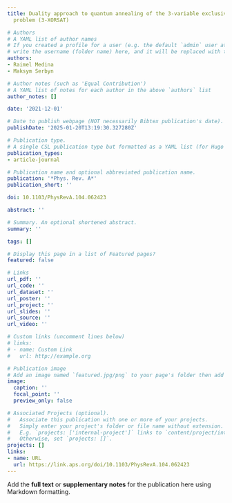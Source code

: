 ```yaml
---
title: Duality approach to quantum annealing of the 3-variable exclusive-or satisfiability
  problem (3-XORSAT)

# Authors
# A YAML list of author names
# If you created a profile for a user (e.g. the default `admin` user at `content/authors/admin/`), 
# write the username (folder name) here, and it will be replaced with their full name and linked to their profile.
authors:
- Raimel Medina
- Maksym Serbyn

# Author notes (such as 'Equal Contribution')
# A YAML list of notes for each author in the above `authors` list
author_notes: []

date: '2021-12-01'

# Date to publish webpage (NOT necessarily Bibtex publication's date).
publishDate: '2025-01-20T13:19:30.327280Z'

# Publication type.
# A single CSL publication type but formatted as a YAML list (for Hugo requirements).
publication_types:
- article-journal

# Publication name and optional abbreviated publication name.
publication: '*Phys. Rev. A*'
publication_short: ''

doi: 10.1103/PhysRevA.104.062423

abstract: ''

# Summary. An optional shortened abstract.
summary: ''

tags: []

# Display this page in a list of Featured pages?
featured: false

# Links
url_pdf: ''
url_code: ''
url_dataset: ''
url_poster: ''
url_project: ''
url_slides: ''
url_source: ''
url_video: ''

# Custom links (uncomment lines below)
# links:
# - name: Custom Link
#   url: http://example.org

# Publication image
# Add an image named `featured.jpg/png` to your page's folder then add a caption below.
image:
  caption: ''
  focal_point: ''
  preview_only: false

# Associated Projects (optional).
#   Associate this publication with one or more of your projects.
#   Simply enter your project's folder or file name without extension.
#   E.g. `projects: ['internal-project']` links to `content/project/internal-project/index.md`.
#   Otherwise, set `projects: []`.
projects: []
links:
- name: URL
  url: https://link.aps.org/doi/10.1103/PhysRevA.104.062423
---
```


Add the **full text** or **supplementary notes** for the publication here using Markdown formatting.
